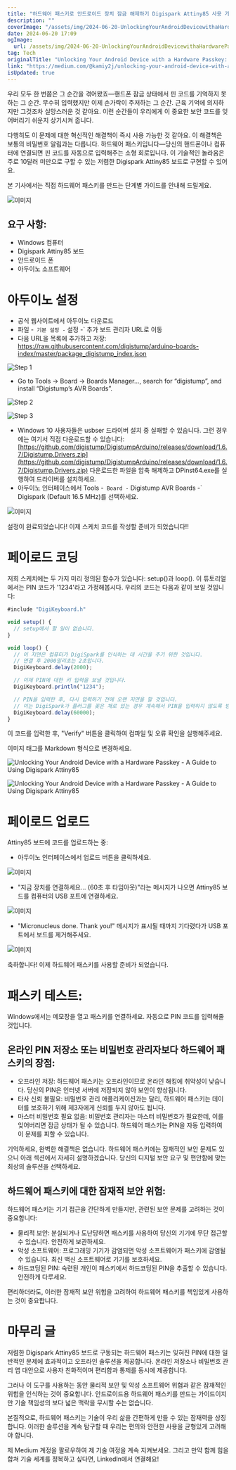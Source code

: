 ```yaml
---
title: "하드웨어 패스키로 안드로이드 장치 잠금 해제하기 Digispark Attiny85 사용 가이드"
description: ""
coverImage: "/assets/img/2024-06-20-UnlockingYourAndroidDevicewithaHardwarePasskeyAGuidetoUsingDigisparkAttiny85_0.png"
date: 2024-06-20 17:09
ogImage:
  url: /assets/img/2024-06-20-UnlockingYourAndroidDevicewithaHardwarePasskeyAGuidetoUsingDigisparkAttiny85_0.png
tag: Tech
originalTitle: "Unlocking Your Android Device with a Hardware Passkey: A Guide to Using Digispark Attiny85"
link: "https://medium.com/@kamiy2j/unlocking-your-android-device-with-a-hardware-passkey-a-guide-to-using-digispark-attiny85-ca9f8e16d40a"
isUpdated: true
---
```


우리 모두 한 번쯤은 그 순간을 겪어봤죠—핸드폰 잠금 상태에서 핀 코드를 기억하지 못하는 그 순간. 무수히 입력했지만 이제 손가락이 주저하는 그 순간. 근육 기억에 의지하지만 그것조차 실망스러운 것 같아요. 이런 순간들이 우리에게 이 중요한 보안 코드를 잊어버리기 쉬운지 상기시켜 줍니다.

다행히도 이 문제에 대한 혁신적인 해결책이 즉시 사용 가능한 것 같아요. 이 해결책은 보통의 비밀번호 알림과는 다릅니다. 하드웨어 패스키입니다—당신의 핸드폰이나 컴퓨터에 연결되면 핀 코드를 자동으로 입력해주는 소형 회로입니다. 이 기술적인 놀라움은 주로 10달러 미만으로 구할 수 있는 저렴한 Digispark Attiny85 보드로 구현할 수 있어요.

본 기사에서는 직접 하드웨어 패스키를 만드는 단계별 가이드를 안내해 드릴게요.

![이미지](/assets/img/2024-06-20-UnlockingYourAndroidDevicewithaHardwarePasskeyAGuidetoUsingDigisparkAttiny85_0.png)

<div class="content-ad"></div>

## 요구 사항:

- Windows 컴퓨터
- Digispark Attiny85 보드
- 안드로이드 폰
- 아두이노 소프트웨어

# 아두이노 설정

- 공식 웹사이트에서 아두이노 다운로드
- 파일 -` 기본 설정 -` 설정 -` 추가 보드 관리자 URL로 이동
- 다음 URL을 목록에 추가하고 저장: https://raw.githubusercontent.com/digistump/arduino-boards-index/master/package_digistump_index.json

<div class="content-ad"></div>

![Step 1](/assets/img/2024-06-20-UnlockingYourAndroidDevicewithaHardwarePasskeyAGuidetoUsingDigisparkAttiny85_1.png)

- Go to Tools -> Board -> Boards Manager..., search for “digistump”, and install “Digistump’s AVR Boards”.

![Step 2](/assets/img/2024-06-20-UnlockingYourAndroidDevicewithaHardwarePasskeyAGuidetoUsingDigisparkAttiny85_2.png)

![Step 3](/assets/img/2024-06-20-UnlockingYourAndroidDevicewithaHardwarePasskeyAGuidetoUsingDigisparkAttiny85_3.png)

<div class="content-ad"></div>

- Windows 10 사용자들은 usbser 드라이버 설치 중 실패할 수 있습니다. 그런 경우에는 여기서 직접 다운로드할 수 있습니다: [https://github.com/digistump/DigistumpArduino/releases/download/1.6.7/Digistump.Drivers.zip](https://github.com/digistump/DigistumpArduino/releases/download/1.6.7/Digistump.Drivers.zip) 다운로드한 파일을 압축 해제하고 DPinst64.exe를 실행하여 드라이버를 설치하세요.
- 아두이노 인터페이스에서 Tools -` Board -` Digistump AVR Boards -` Digispark (Default 16.5 MHz)를 선택하세요.

![이미지](/assets/img/2024-06-20-UnlockingYourAndroidDevicewithaHardwarePasskeyAGuidetoUsingDigisparkAttiny85_4.png)

설정이 완료되었습니다! 이제 스케치 코드를 작성할 준비가 되었습니다!!

# 페이로드 코딩

<div class="content-ad"></div>

저희 스케치에는 두 가지 미리 정의된 함수가 있습니다: setup()과 loop(). 이 튜토리얼에서는 PIN 코드가 '1234'라고 가정해봅시다. 우리의 코드는 다음과 같이 보일 것입니다:

```js
#include "DigiKeyboard.h"

void setup() {
  // setup에서 할 일이 없습니다.
}

void loop() {
  // 이 지연은 컴퓨터가 DigiSpark를 인식하는 데 시간을 주기 위한 것입니다.
  // 연결 후 2000밀리초는 2초입니다.
  DigiKeyboard.delay(2000);

  // 이제 PIN에 대한 키 입력을 보낼 것입니다.
  DigiKeyboard.println("1234");

  // PIN을 입력한 후, 다시 입력하기 전에 오랜 지연을 할 것입니다.
  // 이는 DigiSpark가 플러그를 꽂은 채로 있는 경우 계속해서 PIN을 입력하지 않도록 방지하기 위한 것입니다.
  DigiKeyboard.delay(60000);
}
```

이 코드를 입력한 후, "Verify" 버튼을 클릭하여 컴파일 및 오류 확인을 실행해주세요.

<div class="content-ad"></div>

이미지 태그를 Markdown 형식으로 변경하세요.

![Unlocking Your Android Device with a Hardware Passkey - A Guide to Using Digispark Attiny85](/assets/img/2024-06-20-UnlockingYourAndroidDevicewithaHardwarePasskeyAGuidetoUsingDigisparkAttiny85_6.png)

![Unlocking Your Android Device with a Hardware Passkey - A Guide to Using Digispark Attiny85](/assets/img/2024-06-20-UnlockingYourAndroidDevicewithaHardwarePasskeyAGuidetoUsingDigisparkAttiny85_7.png)

# 페이로드 업로드

Attiny85 보드에 코드를 업로드하는 중:

<div class="content-ad"></div>

- 아두이노 인터페이스에서 업로드 버튼을 클릭하세요.

![이미지](/assets/img/2024-06-20-UnlockingYourAndroidDevicewithaHardwarePasskeyAGuidetoUsingDigisparkAttiny85_8.png)

- "지금 장치를 연결하세요... (60초 후 타임아웃)"라는 메시지가 나오면 Attiny85 보드를 컴퓨터의 USB 포트에 연결하세요.

![이미지](/assets/img/2024-06-20-UnlockingYourAndroidDevicewithaHardwarePasskeyAGuidetoUsingDigisparkAttiny85_9.png)

<div class="content-ad"></div>

- "Micronucleus done. Thank you!" 메시지가 표시될 때까지 기다렸다가 USB 포트에서 보드를 제거해주세요.

![이미지](/assets/img/2024-06-20-UnlockingYourAndroidDevicewithaHardwarePasskeyAGuidetoUsingDigisparkAttiny85_10.png)

축하합니다! 이제 하드웨어 패스키를 사용할 준비가 되었습니다.

# 패스키 테스트:

<div class="content-ad"></div>

Windows에서는 메모장을 열고 패스키를 연결하세요. 자동으로 PIN 코드를 입력해줄 것입니다.

## 온라인 PIN 저장소 또는 비밀번호 관리자보다 하드웨어 패스키의 장점:

- 오프라인 저장: 하드웨어 패스키는 오프라인이므로 온라인 해킹에 취약성이 낮습니다. 당신의 PIN은 인터넷 서버에 저장되지 않아 보안이 향상됩니다.
- 타사 신뢰 불필요: 비밀번호 관리 애플리케이션과는 달리, 하드웨어 패스키는 데이터를 보호하기 위해 제3자에게 신뢰를 두지 않아도 됩니다.
- 마스터 비밀번호 필요 없음: 비밀번호 관리자는 마스터 비밀번호가 필요한데, 이를 잊어버리면 잠금 상태가 될 수 있습니다. 하드웨어 패스키는 PIN을 자동 입력하여 이 문제를 피할 수 있습니다.

기억하세요, 완벽한 해결책은 없습니다. 하드웨어 패스키에는 잠재적인 보안 문제도 있으니 아래 섹션에서 자세히 설명하겠습니다. 당신의 디지털 보안 요구 및 편안함에 맞는 최상의 솔루션을 선택하세요.

<div class="content-ad"></div>

## 하드웨어 패스키에 대한 잠재적 보안 위험:

하드웨어 패스키는 기기 접근을 간단하게 만들지만, 관련된 보안 문제를 고려하는 것이 중요합니다:

- 물리적 보안: 분실되거나 도난당하면 패스키를 사용하여 당신의 기기에 무단 접근할 수 있습니다. 안전하게 보관하세요.
- 악성 소프트웨어: 프로그래밍 기기가 감염되면 악성 소프트웨어가 패스키에 감염될 수 있습니다. 최신 백신 소프트웨어로 기기를 보호하세요.
- 하드코딩된 PIN: 숙련된 개인이 패스키에서 하드코딩된 PIN을 추출할 수 있습니다. 안전하게 다루세요.

편리하더라도, 이러한 잠재적 보안 위험을 고려하여 하드웨어 패스키를 책임있게 사용하는 것이 중요합니다.

<div class="content-ad"></div>

# 마무리 글

저렴한 Digispark Attiny85 보드로 구동되는 하드웨어 패스키는 잊혀진 PIN에 대한 일반적인 문제에 효과적이고 오프라인 솔루션을 제공합니다. 온라인 저장소나 비밀번호 관리 앱 대안으로 사용자 친화적이며 편리함과 통제를 동시에 제공합니다.

그러나 이 도구를 사용하는 동안 물리적 보안 및 악성 소프트웨어 위협과 같은 잠재적인 위험을 인식하는 것이 중요합니다. 안드로이드용 하드웨어 패스키를 만드는 가이드이지만 기술 책임성의 보다 넓은 맥락을 무시할 수는 없습니다.

본질적으로, 하드웨어 패스키는 기술이 우리 삶을 간편하게 만들 수 있는 잠재력을 상징합니다. 이러한 솔루션을 계속 탐구할 때 우리는 편의와 안전한 사용을 균형있게 고려해야 합니다.

<div class="content-ad"></div>

제 Medium 계정을 팔로우하여 제 기술 여정을 계속 지켜보세요. 그리고 만약 함께 힘을 합쳐 기술 세계를 정복하고 싶다면, LinkedIn에서 연결해요!
